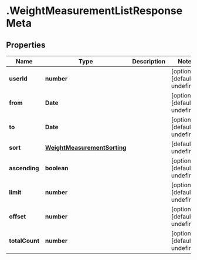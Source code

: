 # .WeightMeasurementListResponseMeta

## Properties

Name | Type | Description | Notes
------------ | ------------- | ------------- | -------------
**userId** | **number** |  | [optional] [default to undefined]
**from** | **Date** |  | [optional] [default to undefined]
**to** | **Date** |  | [optional] [default to undefined]
**sort** | [**WeightMeasurementSorting**](WeightMeasurementSorting.md) |  | [default to undefined]
**ascending** | **boolean** |  | [optional] [default to undefined]
**limit** | **number** |  | [optional] [default to undefined]
**offset** | **number** |  | [optional] [default to undefined]
**totalCount** | **number** |  | [optional] [default to undefined]

